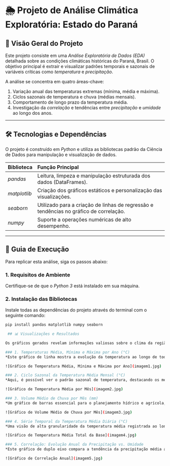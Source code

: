 # 🌦️ Projeto de Análise Climática Exploratória: Estado do Paraná

## 🎯 Visão Geral do Projeto

Este projeto consiste em uma *Análise Exploratória de Dados (EDA)* detalhada sobre as condições climáticas históricas do Paraná, Brasil. O objetivo principal é extrair e visualizar padrões temporais e sazonais de variáveis críticas como *temperatura* e *precipitação*.

A análise se concentra em quatro áreas-chave:
1.  Variação anual das temperaturas extremas (mínima, média e máxima).
2.  Ciclos sazonais de temperatura e chuva (médias mensais).
3.  Comportamento de longo prazo da temperatura média.
4.  Investigação da *correlação* e tendências entre *precipitação* e *umidade* ao longo dos anos.

---

## 🛠️ Tecnologias e Dependências

O projeto é construído em *Python* e utiliza as bibliotecas padrão da Ciência de Dados para manipulação e visualização de dados.

| Biblioteca | Função Principal |
| :--- | :--- |
| *pandas* | Leitura, limpeza e manipulação estruturada dos dados (DataFrames). |
| *matplotlib* | Criação dos gráficos estáticos e personalização das visualizações. |
| *seaborn* | Utilizado para a criação de linhas de regressão e tendências no gráfico de correlação. |
| *numpy* | Suporte a operações numéricas de alto desempenho. |

---

## 🚀 Guia de Execução

Para replicar esta análise, siga os passos abaixo:

### 1. Requisitos de Ambiente

Certifique-se de que o *Python 3* está instalado em sua máquina.

### 2. Instalação das Bibliotecas

Instale todas as dependências do projeto através do terminal com o seguinte comando:

```bash
pip install pandas matplotlib numpy seaborn

 ## 📊 Visualizações e Resultados

Os gráficos gerados revelam informações valiosas sobre o clima da região analisada.

### 1. Temperaturas Média, Mínima e Máxima por Ano (°C)
*Este gráfico de linha mostra a evolução da temperatura ao longo de todos os anos disponíveis na base, permitindo identificar tendências de longo prazo ou anomalias.*

![Gráfico de Temperatura Média, Mínima e Máxima por Ano](imagem1.jpg)

### 2. Ciclo Sazonal da Temperatura Média Mensal (°C)
*Aqui, é possível ver o padrão sazonal de temperatura, destacando os meses mais quentes (Verão) e mais frios (Inverno) ao calcular a média de todos os anos para cada mês.*

![Gráfico de Temperatura Média por Mês](imagem2.jpg)

### 3. Volume Médio de Chuva por Mês (mm)
*Um gráfico de barras essencial para o planejamento hídrico e agrícola, exibindo o volume médio de precipitação por mês e identificando o período de maior e menor incidência de chuvas.*

![Gráfico de Volume Médio de Chuva por Mês](imagem3.jpg)

### 4. Série Temporal da Temperatura Média Diária (°C)
*Uma visão de alta granularidade da temperatura média registrada ao longo de toda a série histórica, útil para observar a variação e volatilidade diária.*

![Gráfico de Temperatura Média Total da Base](imagem4.jpg)

### 5. Correlação: Evolução Anual da Precipitação vs. Umidade
*Este gráfico de duplo eixo compara a tendência da precipitação média anual com a umidade média anual, oferecendo um insight visual sobre a relação entre estas duas variáveis.*

![Gráfico de Correlação Anual](imagem5.jpg)


